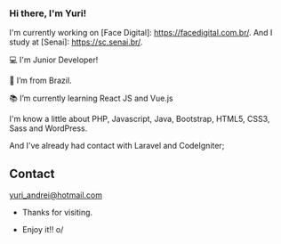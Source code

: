 ### Hi there, I'm Yuri!



I'm currently working on [Face Digital]: https://facedigital.com.br/. And I study at [Senai]: https://sc.senai.br/.

:computer: I'm Junior Developer!

:house_with_garden: I’m from Brazil.

:books: I’m currently learning React JS and Vue.js

I'm know a little about PHP, Javascript, Java, Bootstrap, HTML5, CSS3, Sass and WordPress. 

And I've already had contact with Laravel and CodeIgniter;
 

## Contact

yuri_andrei@hotmail.com

- Thanks for visiting.

- Enjoy it!! o/

